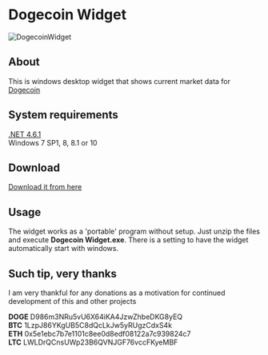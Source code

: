 # Dogecoin Widget

![DogecoinWidget](http://assets.sineshift.com/tool-dogecoin-widget-screenshot-1.png)

## About
This is windows desktop widget that shows current market data for [Dogecoin](http://dogecoin.com/)

## System requirements
[.NET 4.6.1](https://www.microsoft.com/en-US/download/details.aspx?id=49982)  
Windows 7 SP1, 8, 8.1 or 10

## Download
[Download it from here](http://sineshift.com/tools/dogecoin-widget.html)

## Usage
The widget works as a 'portable' program without setup. Just unzip the files and execute **Dogecoin Widget.exe**. There is a setting to have the widget automatically start with windows.

## Such tip, very thanks
I am very thankful for any donations as a motivation for continued development of this and other projects

**DOGE** D986m3NRu5vU6X64iKA4JzwZhbeDKG8yEQ  
**BTC** 1LzpJ86YKgUB5C8dQcLkJw5yRUgzCdxS4k  
**ETH** 0x5e1ebc7b7e1101c8ee0d8edf08122a7c939824c7  
**LTC** LWLDrQCnsUWp23B6QVNJGF76vccFKyeMBF  
